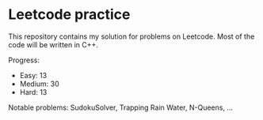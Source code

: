 # Leetcode practice

This repository contains my solution for problems on Leetcode. Most of the code will be written in C++.

Progress:

- Easy: 13
- Medium: 30
- Hard: 13

Notable problems: SudokuSolver, Trapping Rain Water, N-Queens, ...

